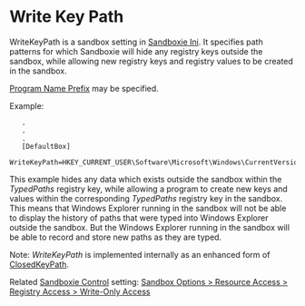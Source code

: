 # Write Key Path

WriteKeyPath is a sandbox setting in [Sandboxie Ini](SandboxieIni.md). It specifies path patterns for which Sandboxie will hide any registry keys outside the sandbox, while allowing new registry keys and registry values to be created in the sandbox.

[Program Name Prefix](ProgramNamePrefix.md) may be specified.

Example:
```
   .
   .
   .
   [DefaultBox]
   WriteKeyPath=HKEY_CURRENT_USER\Software\Microsoft\Windows\CurrentVersion\Explorer\TypedPaths
```


This example hides any data which exists outside the sandbox within the _TypedPaths_ registry key, while allowing a program to create new keys and values within the corresponding _TypedPaths_ registry key in the sandbox. This means that Windows Explorer running in the sandbox will not be able to display the history of paths that were typed into Windows Explorer outside the sandbox. But the Windows Explorer running in the sandbox will be able to record and store new paths as they are typed.

Note: _WriteKeyPath_ is implemented internally as an enhanced form of [ClosedKeyPath](ClosedKeyPath.md).

Related [Sandboxie Control](SP_SBControl.md) setting: [Sandbox Options > Resource Access > Registry Access > Write-Only Access](ResourceAccessSettings.md#registry-access--write-only-access)
